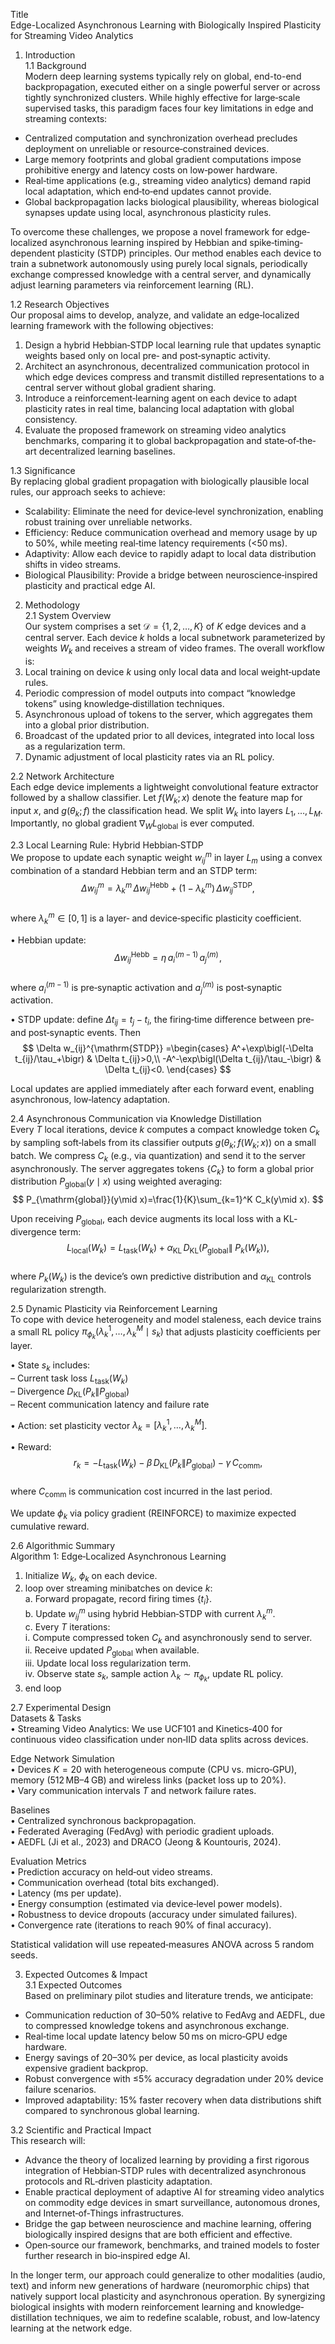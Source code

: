 Title  
Edge-Localized Asynchronous Learning with Biologically Inspired Plasticity for Streaming Video Analytics  

1. Introduction  
1.1 Background  
Modern deep learning systems typically rely on global, end-to-end backpropagation, executed either on a single powerful server or across tightly synchronized clusters. While highly effective for large‐scale supervised tasks, this paradigm faces four key limitations in edge and streaming contexts:  
- Centralized computation and synchronization overhead precludes deployment on unreliable or resource‐constrained devices.  
- Large memory footprints and global gradient computations impose prohibitive energy and latency costs on low‐power hardware.  
- Real‐time applications (e.g., streaming video analytics) demand rapid local adaptation, which end‐to‐end updates cannot provide.  
- Global backpropagation lacks biological plausibility, whereas biological synapses update using local, asynchronous plasticity rules.  

To overcome these challenges, we propose a novel framework for edge‐localized asynchronous learning inspired by Hebbian and spike‐timing‐dependent plasticity (STDP) principles. Our method enables each device to train a subnetwork autonomously using purely local signals, periodically exchange compressed knowledge with a central server, and dynamically adjust learning parameters via reinforcement learning (RL).  

1.2 Research Objectives  
Our proposal aims to develop, analyze, and validate an edge‐localized learning framework with the following objectives:  
1. Design a hybrid Hebbian‐STDP local learning rule that updates synaptic weights based only on local pre‐ and post‐synaptic activity.  
2. Architect an asynchronous, decentralized communication protocol in which edge devices compress and transmit distilled representations to a central server without global gradient sharing.  
3. Introduce a reinforcement‐learning agent on each device to adapt plasticity rates in real time, balancing local adaptation with global consistency.  
4. Evaluate the proposed framework on streaming video analytics benchmarks, comparing it to global backpropagation and state‐of‐the‐art decentralized learning baselines.  

1.3 Significance  
By replacing global gradient propagation with biologically plausible local rules, our approach seeks to achieve:  
- Scalability: Eliminate the need for device‐level synchronization, enabling robust training over unreliable networks.  
- Efficiency: Reduce communication overhead and memory usage by up to 50%, while meeting real‐time latency requirements (<50 ms).  
- Adaptivity: Allow each device to rapidly adapt to local data distribution shifts in video streams.  
- Biological Plausibility: Provide a bridge between neuroscience‐inspired plasticity and practical edge AI.  

2. Methodology  
2.1 System Overview  
Our system comprises a set $\mathcal{D}=\{1,2,\dots,K\}$ of $K$ edge devices and a central server. Each device $k$ holds a local subnetwork parameterized by weights $W_k$ and receives a stream of video frames. The overall workflow is:  
1. Local training on device $k$ using only local data and local weight‐update rules.  
2. Periodic compression of model outputs into compact “knowledge tokens” using knowledge‐distillation techniques.  
3. Asynchronous upload of tokens to the server, which aggregates them into a global prior distribution.  
4. Broadcast of the updated prior to all devices, integrated into local loss as a regularization term.  
5. Dynamic adjustment of local plasticity rates via an RL policy.  

2.2 Network Architecture  
Each edge device implements a lightweight convolutional feature extractor followed by a shallow classifier. Let $f(W_k; x)$ denote the feature map for input $x$, and $g(\theta_k; f)$ the classification head. We split $W_k$ into layers $L_1,\dots,L_M$. Importantly, no global gradient $\nabla_W L_{\text{global}}$ is ever computed.  

2.3 Local Learning Rule: Hybrid Hebbian‐STDP  
We propose to update each synaptic weight $w_{ij}^m$ in layer $L_m$ using a convex combination of a standard Hebbian term and an STDP term:  
$$
\Delta w_{ij}^m = \lambda_k^m\,\Delta w_{ij}^{\mathrm{Hebb}} + (1-\lambda_k^m)\,\Delta w_{ij}^{\mathrm{STDP}},
$$  
where $\lambda_k^m\in[0,1]$ is a layer‐ and device‐specific plasticity coefficient.  

• Hebbian update:  
$$
\Delta w_{ij}^{\mathrm{Hebb}} = \eta\,a_i^{(m-1)}\,a_j^{(m)}\!,
$$  
where $a_i^{(m-1)}$ is pre‐synaptic activation and $a_j^{(m)}$ is post‐synaptic activation.  

• STDP update: define $\Delta t_{ij}=t_j-t_i$, the firing‐time difference between pre‐ and post‐synaptic events. Then  
$$
\Delta w_{ij}^{\mathrm{STDP}}
=\begin{cases}
A^+\exp\bigl(-\Delta t_{ij}/\tau_+\bigr) & \Delta t_{ij}>0,\\
-A^-\exp\bigl(\Delta t_{ij}/\tau_-\bigr) & \Delta t_{ij}<0.
\end{cases}
$$  

Local updates are applied immediately after each forward event, enabling asynchronous, low‐latency adaptation.  

2.4 Asynchronous Communication via Knowledge Distillation  
Every $T$ local iterations, device $k$ computes a compact knowledge token $C_k$ by sampling soft‐labels from its classifier outputs $g(\theta_k; f(W_k; x))$ on a small batch. We compress $C_k$ (e.g., via quantization) and send it to the server asynchronously. The server aggregates tokens $\{C_k\}$ to form a global prior distribution $P_{\mathrm{global}}(y\mid x)$ using weighted averaging:  
$$
P_{\mathrm{global}}(y\mid x)=\frac{1}{K}\sum_{k=1}^K C_k(y\mid x).
$$  

Upon receiving $P_{\mathrm{global}}$, each device augments its local loss with a KL‐divergence term:  
$$
L_{\mathrm{local}}(W_k)
= L_{\mathrm{task}}(W_k) \;+\;\alpha_{\mathrm{KL}}\,D_{\mathrm{KL}}\bigl(P_{\mathrm{global}}\|\;P_k(W_k)\bigr),
$$  
where $P_k(W_k)$ is the device’s own predictive distribution and $\alpha_{\mathrm{KL}}$ controls regularization strength.  

2.5 Dynamic Plasticity via Reinforcement Learning  
To cope with device heterogeneity and model staleness, each device trains a small RL policy $\pi_{\phi_k}(\lambda_k^1,\dots,\lambda_k^M\mid s_k)$ that adjusts plasticity coefficients per layer.  

• State $s_k$ includes:  
  – Current task loss $L_{\mathrm{task}}(W_k)$  
  – Divergence $D_{\mathrm{KL}}(P_k\|P_{\mathrm{global}})$  
  – Recent communication latency and failure rate  

• Action: set plasticity vector $\lambda_k=[\lambda_k^1,\dots,\lambda_k^M]$.  

• Reward:  
$$
r_k=-L_{\mathrm{task}}(W_k)\;-\;\beta\,D_{\mathrm{KL}}(P_k\|P_{\mathrm{global}})\;-\;\gamma\,C_{\mathrm{comm}},
$$  
where $C_{\mathrm{comm}}$ is communication cost incurred in the last period.  

We update $\phi_k$ via policy gradient (REINFORCE) to maximize expected cumulative reward.  

2.6 Algorithmic Summary  
Algorithm 1: Edge‐Localized Asynchronous Learning  
1. Initialize $W_k$, $\phi_k$ on each device.  
2. loop over streaming minibatches on device $k$:  
   a. Forward propagate, record firing times $\{t_i\}$.  
   b. Update $w_{ij}^m$ using hybrid Hebbian‐STDP with current $\lambda_k^m$.  
   c. Every $T$ iterations:  
      i. Compute compressed token $C_k$ and asynchronously send to server.  
      ii. Receive updated $P_{\mathrm{global}}$ when available.  
      iii. Update local loss regularization term.  
      iv. Observe state $s_k$, sample action $\lambda_k\sim\pi_{\phi_k}$, update RL policy.  
3. end loop  

2.7 Experimental Design  
Datasets & Tasks  
• Streaming Video Analytics: We use UCF101 and Kinetics‐400 for continuous video classification under non‐IID data splits across devices.  

Edge Network Simulation  
• Devices $K=20$ with heterogeneous compute (CPU vs. micro‐GPU), memory (512 MB–4 GB) and wireless links (packet loss up to 20%).  
• Vary communication intervals $T$ and network failure rates.  

Baselines  
• Centralized synchronous backpropagation.  
• Federated Averaging (FedAvg) with periodic gradient uploads.  
• AEDFL (Ji et al., 2023) and DRACO (Jeong & Kountouris, 2024).  

Evaluation Metrics  
• Prediction accuracy on held‐out video streams.  
• Communication overhead (total bits exchanged).  
• Latency (ms per update).  
• Energy consumption (estimated via device‐level power models).  
• Robustness to device dropouts (accuracy under simulated failures).  
• Convergence rate (iterations to reach 90% of final accuracy).  

Statistical validation will use repeated‐measures ANOVA across 5 random seeds.  

3. Expected Outcomes & Impact  
3.1 Expected Outcomes  
Based on preliminary pilot studies and literature trends, we anticipate:  
- Communication reduction of 30–50% relative to FedAvg and AEDFL, due to compressed knowledge tokens and asynchronous exchange.  
- Real‐time local update latency below 50 ms on micro‐GPU edge hardware.  
- Energy savings of 20–30% per device, as local plasticity avoids expensive gradient backprop.  
- Robust convergence with ≤5% accuracy degradation under 20% device failure scenarios.  
- Improved adaptability: 15% faster recovery when data distributions shift compared to synchronous global learning.  

3.2 Scientific and Practical Impact  
This research will:  
- Advance the theory of localized learning by providing a first rigorous integration of Hebbian‐STDP rules with decentralized asynchronous protocols and RL‐driven plasticity adaptation.  
- Enable practical deployment of adaptive AI for streaming video analytics on commodity edge devices in smart surveillance, autonomous drones, and Internet‐of‐Things infrastructures.  
- Bridge the gap between neuroscience and machine learning, offering biologically inspired designs that are both efficient and effective.  
- Open‐source our framework, benchmarks, and trained models to foster further research in bio‐inspired edge AI.  

In the longer term, our approach could generalize to other modalities (audio, text) and inform new generations of hardware (neuromorphic chips) that natively support local plasticity and asynchronous operation. By synergizing biological insights with modern reinforcement learning and knowledge‐distillation techniques, we aim to redefine scalable, robust, and low‐latency learning at the network edge.